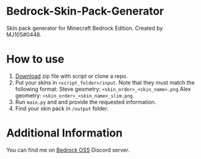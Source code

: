 # Bedrock-Skin-Pack-Generator

Skin pack generator for Minecraft Bedrock Edition.
Created by MJ105#0448.

# How to use

1. [Download](https://github.com/MedicalJewel105/bedrock-skin-pack-generator/releases) zip file with script or clone a repo.
2. Put your skins in `<script_folder>/input`. Note that they must match the following format:
Steve geometry: `<skin_order>_<skin_name>.png`
Alex geometry: `<skin_order>_<skin_name>_slim.png`.
3. Run `main.py` and and provide the requested information.
4. Find your skin pack in `/output` folder.

# Additional Information

You can find me on [Bedrock OSS](https://discord.gg/XjV87YN) Discord server.
